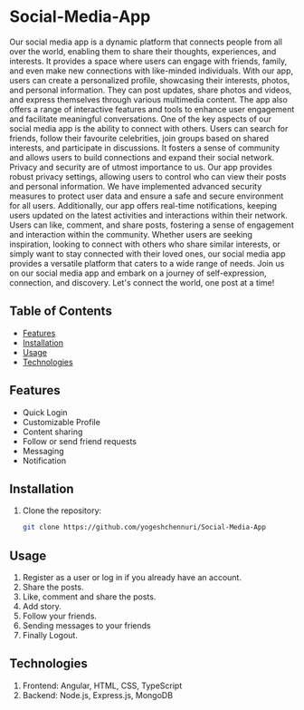 # Social-Media-App
Our social media app is a dynamic platform that connects people from all over the world, enabling them to share their thoughts, experiences, and interests. It provides a space where users can engage with friends, family, and even make new connections with like-minded individuals.
With our app, users can create a personalized profile, showcasing their interests, photos, and personal information. They can post updates, share photos and videos, and express themselves through various multimedia content. The app also offers a range of interactive features and tools to enhance user engagement and facilitate meaningful conversations.
One of the key aspects of our social media app is the ability to connect with others. Users can search for friends, follow their favourite celebrities, join groups based on shared interests, and participate in discussions. It fosters a sense of community and allows users to build connections and expand their social network.
Privacy and security are of utmost importance to us. Our app provides robust privacy settings, allowing users to control who can view their posts and personal information. We have implemented advanced security measures to protect user data and ensure a safe and secure environment for all users.
Additionally, our app offers real-time notifications, keeping users updated on the latest activities and interactions within their network. Users can like, comment, and share posts, fostering a sense of engagement and interaction within the community.
Whether users are seeking inspiration, looking to connect with others who share similar interests, or simply want to stay connected with their loved ones, our social media app provides a versatile platform that caters to a wide range of needs.
Join us on our social media app and embark on a journey of self-expression, connection, and discovery. Let's connect the world, one post at a time!

## Table of Contents

- [Features](#features)
- [Installation](#installation)
- [Usage](#usage)
- [Technologies](#technologies)

## Features

- Quick Login
- Customizable Profile
- Content sharing
- Follow or send friend requests
- Messaging
- Notification

## Installation

1. Clone the repository:

   ```bash
   git clone https://github.com/yogeshchennuri/Social-Media-App

## Usage

  1. Register as a user or log in if you already have an account.
  2. Share the posts.
  3. Like, comment and share the posts.
  4. Add story.
  5. Follow your friends.
  6. Sending messages to your friends
  7. Finally Logout.

## Technologies

  1. Frontend: Angular, HTML, CSS, TypeScript
  2. Backend: Node.js, Express.js, MongoDB
